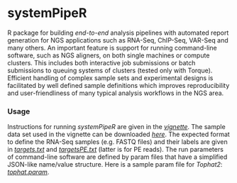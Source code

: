 systemPipeR
===

R package for building *end-to-end* analysis pipelines with automated report
generation for NGS applications such as RNA-Seq, ChIP-Seq, VAR-Seq and many
others. An important feature is support for running command-line software, such
as NGS aligners, on both single machines or compute clusters. This includes
both interactive job submissions or batch submissions to queuing systems of
clusters (tested only with Torque). Efficient handling of complex sample sets
and experimental designs is facilitated by well defined sample definitions
which improves reproducibility and user-friendliness of many typical analysis
workflows in the NGS area.


### Usage
Instructions for running _systemPipeR_ are given in the
[_vignette_](https://github.com/tgirke/systemPipeR/blob/master/vignettes/systemPipeR.pdf?raw=true).
The sample data set used in the vignette can be downloaded [_here_](http://biocluster.ucr.edu/~tgirke/projects/systemPipeR_test_data.zip). 
The expected format to define the RNA-Seq samples (e.g. FASTQ files) and their
labels are given in
[_targets.txt_](https://github.com/tgirke/systemPipeR/blob/master/inst/extdata/targets.txt)
and
[_targetsPE.txt_](https://github.com/tgirke/systemPipeR/blob/master/inst/extdata/targetsPE.txt)
(latter is for PE reads). 
The run parameters of command-line software are defined by param files that have a simplified
JSON-like name/value structure. Here is a sample param file for _Tophat2_: [_tophat.param_](https://github.com/tgirke/systemPipeR/blob/master/inst/extdata/tophat.param). 
